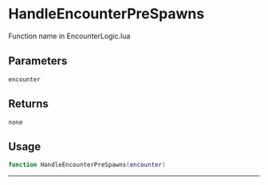 # HandleEncounterPreSpawns
Function name in EncounterLogic.lua
## Parameters
`encounter`
## Returns
`none`
## Usage
```lua
function HandleEncounterPreSpawns(encounter)
```
---
